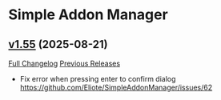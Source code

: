 # Simple Addon Manager

## [v1.55](https://github.com/Eliote/SimpleAddonManager/tree/v1.55) (2025-08-21)
[Full Changelog](https://github.com/Eliote/SimpleAddonManager/compare/v1.54...v1.55) [Previous Releases](https://github.com/Eliote/SimpleAddonManager/releases)

- Fix error when pressing enter to confirm dialog  
    https://github.com/Eliote/SimpleAddonManager/issues/62  
